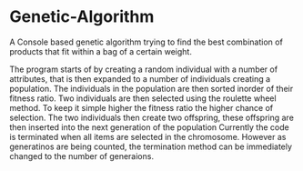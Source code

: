 # Genetic-Algorithm
A Console based genetic algorithm trying to find the best combination of products that fit within a bag of a certain weight. 

The program starts of by creating a random individual with a number of attributes, that is then expanded to a number of individuals creating a population. 
The individuals in the population are then sorted inorder of their fitness ratio. 
Two individuals are then selected using the roulette wheel method. To keep it simple higher the fitness ratio the higher chance of selection.
The two individuals then create two offspring, these offspring are then inserted into the next generation of the population
Currently the code is terminated when all items are selected in the chromosome. 
However as generatinos are being counted, the termination method can be immediately changed to the number of generaions.
